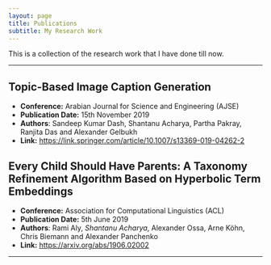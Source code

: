 ```yaml
---
layout: page
title: Publications
subtitle: My Research Work
---
```


This is a collection of the research work that I have done till now.

---

## Topic-Based Image Caption Generation

- **Conference:** Arabian Journal for Science and Engineering (AJSE)
- **Publication Date:** 15th November 2019
- **Authors**: Sandeep Kumar Dash, Shantanu Acharya, Partha Pakray, Ranjita Das and Alexander Gelbukh
- **Link:** https://link.springer.com/article/10.1007/s13369-019-04262-2

## Every Child Should Have Parents: A Taxonomy Refinement Algorithm Based on Hyperbolic Term Embeddings

- **Conference:** Association for Computational Linguistics (ACL)
- **Publication Date:** 5th June 2019
- **Authors**: Rami Aly, _Shantanu Acharya_, Alexander Ossa, Arne Köhn, Chris Biemann and Alexander Panchenko
- **Link:** https://arxiv.org/abs/1906.02002

---
